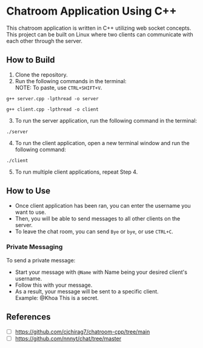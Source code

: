 # Chatroom Application Using C++
This chatroom application is written in C++ utilizing web socket concepts. This project can be built on Linux where two clients can communicate with each other through the server.

## How to Build
1. Clone the repository.
2. Run the following commands in the terminal:
</br> NOTE: To paste, use `CTRL+SHIFT+V`.
```
g++ server.cpp -lpthread -o server
```
```
g++ client.cpp -lpthread -o client
```

3. To run the server application, run the following command in the terminal:
```
./server
```
4. To run the client application, open a new terminal window and run the following command:
```
./client
```
5. To run multiple client applications, repeat Step 4.

## How to Use
- Once client application has been ran, you can enter the username you want to use.
- Then, you will be able to send messages to all other clients on the server.
- To leave the chat room, you can send `Bye` or `bye`, or use `CTRL+C`. 

### Private Messaging
To send a private message:
- Start your message with `@Name` with Name being your desired client's username.
- Follow this with your message.
- As a result, your message will be sent to a specific client. 
</br> Example: @Khoa This is a secret.

## References
- [ ] https://github.com/cjchirag7/chatroom-cpp/tree/main
- [ ] https://github.com/nnnyt/chat/tree/master
